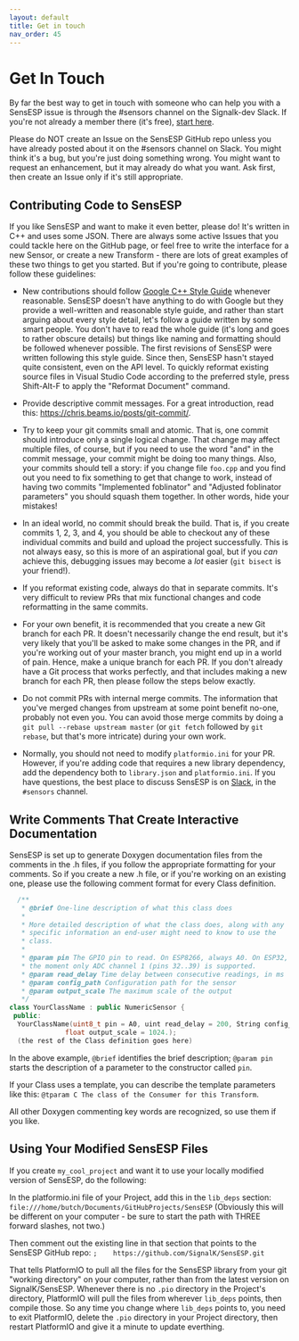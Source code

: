 ```yaml
---
layout: default
title: Get in touch
nav_order: 45
---
```


# Get In Touch

By far the best way to get in touch with someone who can help you with a SensESP issue is through the #sensors channel on the Signalk-dev Slack. If you're not already a member there (it's free), [start here](http://slack-invite.signalk.org/).

Please do NOT create an Issue on the SensESP GitHub repo unless you have already posted about it on the #sensors channel on Slack. You might think it's a bug, but you're just doing something wrong. You might want to request an enhancement, but it may already do what you want. Ask first, then create an Issue only if it's still appropriate.

## Contributing Code to SensESP

If you like SensESP and want to make it even better, please do! It's written in C++ and uses some JSON. There are always some active Issues that you could tackle here on the GitHub page, or feel free to write the interface for a new Sensor, or create a new Transform - there are lots of great examples of these two things to get you started. But if you're going to contribute, please follow these guidelines:

- New contributions should follow [Google C++ Style Guide](https://google.github.io/styleguide/cppguide.html) whenever reasonable. SensESP doesn't have anything to do with Google but they provide a well-written and reasonable style guide, and rather than start arguing about every style detail, let's follow a guide written by some smart people. You don't have to read the whole guide (it's long and goes to rather obscure details) but things like naming and formatting should be followed whenever possible. The first revisions of SensESP were written following this style guide. Since then, SensESP hasn't stayed quite consistent, even on the API level. To quickly reformat existing source files in Visual Studio Code according to the preferred style, press Shift-Alt-F to apply the "Reformat Document" command.

- Provide descriptive commit messages. For a great introduction, read this: https://chris.beams.io/posts/git-commit/.

- Try to keep your git commits small and atomic. That is, one commit should introduce only a single logical change. That change may affect multiple files, of course, but if you need to use the word "and" in the commit message, your commit might be doing too many things. Also, your commits should tell a story: if you change file `foo.cpp` and you find out you need to fix something to get that change to work, instead of having two commits "Implemented foblinator" and "Adjusted foblinator parameters" you should squash them together. In other words, hide your mistakes!

- In an ideal world, no commit should break the build. That is, if you create commits 1, 2, 3, and 4, you should be able to checkout any of these individual commits and build and upload the project successfully. This is not always easy, so this is more of an aspirational goal, but if you _can_ achieve this, debugging issues may become a _lot_ easier (`git bisect` is your friend!).

- If you reformat existing code, always do that in separate commits. It's very difficult to review PRs that mix functional changes and code reformatting in the same commits.

- For your own benefit, it is recommended that you create a new Git branch for each PR. It doesn't necessarily change the end result, but it's very likely that you'll be asked to make some changes in the PR, and if you're working out of your master branch, you might end up in a world of pain. Hence, make a unique branch for each PR. If you don't already have a Git process that works perfectly, and that includes making a new branch for each PR, then please follow the steps below exactly.

- Do not commit PRs with internal merge commits. The information that you've merged changes from upstream at some point benefit no-one, probably not even you. You can avoid those merge commits by doing a `git pull --rebase upstream master` (or `git fetch` followed by `git rebase`, but that's more intricate) during your own work.

- Normally, you should not need to modify `platformio.ini` for your PR. However, if you're adding code that requires a new library dependency, add the dependency both to `library.json` and `platformio.ini`. If you have questions, the best place to discuss SensESP is on [Slack](https://signalk-dev.slack.com), in the `#sensors` channel.

## Write Comments That Create Interactive Documentation

SensESP is set up to generate Doxygen documentation files from the comments in the .h files, if you follow the appropriate formatting for your comments. So if you create a new .h file, or if you're working on an existing one, please use the following comment format for every Class definition.

```c++
  /**
   * @brief One-line description of what this class does
   *
   * More detailed description of what the class does, along with any
   * specific information an end-user might need to know to use the
   * class.
   *
   * @param pin The GPIO pin to read. On ESP8266, always A0. On ESP32, at
   * the moment only ADC channel 1 (pins 32..39) is supported.
   * @param read_delay Time delay between consecutive readings, in ms
   * @param config_path Configuration path for the sensor
   * @param output_scale The maximum scale of the output
   */
class YourClassName : public NumericSensor {
 public:
  YourClassName(uint8_t pin = A0, uint read_delay = 200, String config_path = "",
              float output_scale = 1024.);
  (the rest of the Class definition goes here)
```

In the above example, `@brief` identifies the brief description; `@param pin` starts the description of a parameter to the constructor called `pin`.

If your Class uses a template, you can describe the template parameters like this: `@tparam C The class of the Consumer for this Transform`.

All other Doxygen commenting key words are recognized, so use them if you like.

## Using Your Modified SensESP Files

If you create `my_cool_project` and want it to use your locally modified version of SensESP, do the following:

In the platformio.ini file of your Project, add this in the `lib_deps` section:
   `file:///home/butch/Documents/GitHubProjects/SensESP` (Obviously this will be different on your computer - be sure to start the path with THREE forward slashes, not two.)

Then comment out the existing line in that section that points to the SensESP GitHub repo:
`;    https://github.com/SignalK/SensESP.git`

That tells PlatformIO to pull all the files for the SensESP library from your git "working directory" on your computer, rather than from the latest version on SignalK/SensESP. Whenever there is no `.pio` directory in the Project's directory, PlatformIO will pull the files from wherever `lib_deps` points, then compile those. So any time you change where `lib_deps` points to, you need to exit PlatformIO, delete the `.pio` directory in your Project directory, then restart PlatformIO and give it a minute to update everthing.
